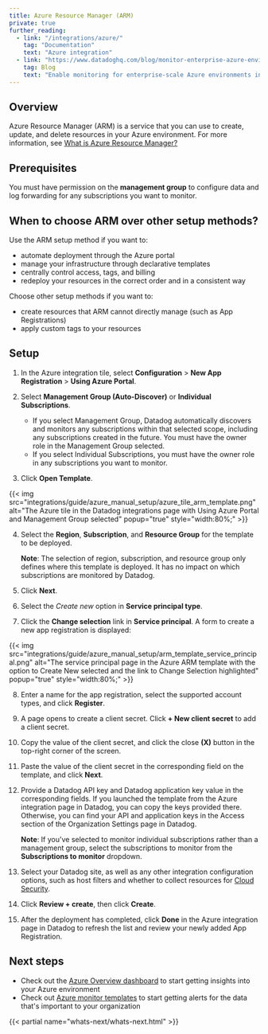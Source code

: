 ```yaml
---
title: Azure Resource Manager (ARM)
private: true
further_reading:
  - link: "/integrations/azure/"
    tag: "Documentation"
    text: "Azure integration"
  - link: "https://www.datadoghq.com/blog/monitor-enterprise-azure-environments-with-datadog/"
    tag: Blog
    text: "Enable monitoring for enterprise-scale Azure environments in minutes with Datadog"
---
```


## Overview

Azure Resource Manager (ARM) is a service that you can use to create, update, and delete resources in your Azure environment. For more information, see [What is Azure Resource Manager?][1]

## Prerequisites

You must have permission on the **management group** to configure data and log forwarding for any subscriptions you want to monitor.

## When to choose ARM over other setup methods?

Use the ARM setup method if you want to:
   - automate deployment through the Azure portal
   - manage your infrastructure through declarative templates
   - centrally control access, tags, and billing
   - redeploy your resources in the correct order and in a consistent way

Choose other setup methods if you want to:
   - create resources that ARM cannot directly manage (such as App Registrations)
   - apply custom tags to your resources

## Setup

1. In the Azure integration tile, select **Configuration** > **New App Registration** > **Using Azure Portal**.

2. Select **Management Group (Auto-Discover)** or **Individual Subscriptions**.
   - If you select Management Group, Datadog automatically discovers and monitors any subscriptions within that selected scope, including any subscriptions created in the future. You must have the owner role in the Management Group selected.
   - If you select Individual Subscriptions, you must have the owner role in any subscriptions you want to monitor.

3. Click **Open Template**.

{{< img src="integrations/guide/azure_manual_setup/azure_tile_arm_template.png" alt="The Azure tile in the Datadog integrations page with Using Azure Portal and Management Group selected" popup="true" style="width:80%;" >}}

4. Select the **Region**, **Subscription**, and **Resource Group** for the template to be deployed.

   **Note**: The selection of region, subscription, and resource group only defines where this template is deployed. It has no impact on which subscriptions are monitored by Datadog.

5. Click **Next**.

6. Select the _Create new_ option in **Service principal type**. 
7. Click the **Change selection** link in **Service principal**.
A form to create a new app registration is displayed:

{{< img src="integrations/guide/azure_manual_setup/arm_template_service_principal.png" alt="The service principal page in the Azure ARM template with the option to Create New selected and the link to Change Selection highlighted" popup="true" style="width:80%;" >}}

8. Enter a name for the app registration, select the supported account types, and click **Register**.

9. A page opens to create a client secret. Click **+ New client secret** to add a client secret.

10. Copy the value of the client secret, and click the close **(X)** button in the top-right corner of the screen.

11. Paste the value of the client secret in the corresponding field on the template, and click **Next**.

12. Provide a Datadog API key and Datadog application key value in the corresponding fields. If you launched the template from the Azure integration page in Datadog, you can copy the keys provided there. Otherwise, you can find your API and application keys in the Access section of the Organization Settings page in Datadog.

    **Note**: If you've selected to monitor individual subscriptions rather than a management group, select the subscriptions to monitor from the **Subscriptions to monitor** dropdown.

13. Select your Datadog site, as well as any other integration configuration options, such as host filters and whether to collect resources for [Cloud Security][2].

14. Click **Review + create**, then click **Create**.

15. After the deployment has completed, click **Done** in the Azure integration page in Datadog to refresh the list and review your newly added App Registration.

## Next steps

- Check out the [Azure Overview dashboard][3] to start getting insights into your Azure environment
- Check out [Azure monitor templates][4] to start getting alerts for the data that's important to your organization


{{< partial name="whats-next/whats-next.html" >}}

[1]: https://learn.microsoft.com/azure/azure-resource-manager/management/overview
[2]: /security/cloud_security_management/
[3]: https://app.datadoghq.com/dash/integration/71/azure-overview
[4]: https://app.datadoghq.com/monitors/templates?q=azure
